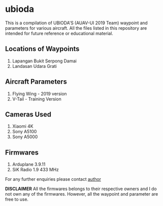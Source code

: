# ubioda

This is a compilation of UBIODA'S (AUAV-UI 2019 Team) waypoint and parameters for various aircraft. All the files listed in this repository are intended for future reference or educational material.


## Locations of Waypoints
1. Lapangan Bukit Serpong Damai
3. Landasan Udara Grati

## Aircraft Parameters
1. Flying Wing - 2019 version
2. V-Tail - Training Version

## Cameras Used
1. Xiaomi 4K
2. Sony A5100
3. Sony A5000

## Firmwares
1. Arduplane 3.9.11
2. SiK Radio 1.9 433 MHz


For any further enquiries please contact [author](mailto:farhanoktvn@gmail.com)

**DISCLAIMER**
All the firmwares belongs to their respective owners and I do not own any of the firmwares. However, all the waypoint and parameter are free to use. 